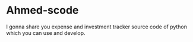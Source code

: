 # Ahmed-scode
I gonna share you expense and investment tracker source code of python which you can use and develop.
